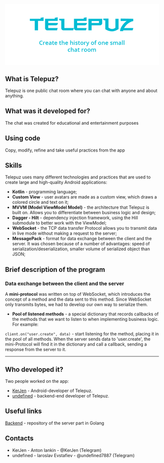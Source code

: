 ![Telepuz](HeaderTelepuz1.png)

## What is Telepuz?
Telepuz is one public chat room where you can chat with anyone and about anything.

## What was it developed for?
The chat was created for educational and entertainment purposes

## Using code
Copy, modify, refine and take useful practices from the app

## Skills
Telepuz uses many different technologies and practices that are used to create large and high-quality Android applications:
* **Kotlin** - programming language;
* **Custom View** - user avatars are made as a custom view, which draws a colored circle and text on it;
* **MVVM (Model ViewModel Model)** - the architecture that Telepuz is built on. Allows you to differentiate between business logic and design;
* **Dagger - Hilt** - dependency injection framework, using the Hill submodule to better work with the ViewModel;
* **WebSocket** - the TCP data transfer Protocol allows you to transmit data in live mode without making a request to the server;
* **MessagePack** - format for data exchange between the client and the server. It was chosen because of a number of advantages: speed of serialization/deserialization, smaller volume of serialized object than JSON;

## Brief description of the program
### Data exchange between the client and the server
A **mini-protocol** was written on top of WebSocket, which introduces the concept of a method and the data sent to this method. Since WebSocket only transmits bytes, we had to develop our own way to serialize them.

* **Pool of listened methods** - a special dictionary that records callbacks of the methods that we want to listen to when implementing business logic.
For example:

 `client.on("user.create", data)` - start listening for the method, placing it in the pool of all methods. When the server sends data to 'user.create', the mini-Protocol will find it in the dictionary and call a callback, sending a response from the server to it.

---

## Who developed it?

Two people worked on the app:

* [KerJen](https://github.com/KerJen) - Android-developer of Telepuz.
* [undefined](https://github.com/undefined7887) - backend-end developer of Telepuz.

## Useful links
[Backend](https://github.com/undefined7887/telepuz-backend) - repository of the server part in Golang

## Contacts
* KerJen - Anton Iankin - @KerJen (Telegram)
* undefined - Iaroslav Evstafiev - @undefined7887 (Telegram)
